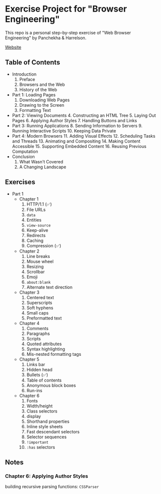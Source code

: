 # Exercise Project for "Browser Engineering"

This repo is a personal step-by-step exercise of "Web Browser Engineering" by Panchekha & Harrelson.

[Website](https://browser.engineering/)

## Table of Contents

* Introduction
  1. Preface
  2. Browsers and the Web
  3. History of the Web
* Part 1: Loading Pages
  1. Downloading Web Pages
  2. Drawing to the Screen
  3. Formatting Text
* Part 2: Viewing Documents
  4. Constructing an HTML Tree
  5. Laying Out Pages
  6. Applying Author Styles
  7. Handling Buttons and Links
* Part 3: Running Applications
  8. Sending Information to Servers
  9. Running Interactive Scripts
  10. Keeping Data Private
* Part 4: Modern Browsers
  11. Adding Visual Effects
  12. Scheduling Tasks and Threads
  13. Animating and Compositing
  14. Making Content Accessible
  15. Supporting Embedded Content
  16. Reusing Previous Computation
* Conclusion
  1. What Wasn't Covered
  2. A Changing Landscape

## Exercises

* Part 1
  * Chapter 1
    1. HTTP/1.1 (✅)
    2. File URLs
    3. `data`
    4. Entities
    5. `view-source`
    6. Keep-alive
    7. Redirects
    8. Caching
    9. Compression (✅)
  * Chapter 2
    1. Line breaks
    2. Mouse wheel
    3. Resizing
    4. Scrollbar
    5. Emoji
    6. `about:blank`
    7. Alternate text direction
  * Chapter 3
    1. Centered text
    2. Superscripts
    3. Soft hyphens
    4. Small caps
    5. Preformatted text
  * Chapter 4
    1. Comments
    2. Paragraphs
    3. Scripts
    4. Quoted attributes
    5. Syntax highlighting
    6. Mis-nested formatting tags
  * Chapter 5
    1. Links bar
    2. Hidden head
    3. Bullets (✅)
    4. Table of contents
    5. Anonymous block boxes
    6. Run-ins
  * Chapter 6
    1. Fonts
    2. Width/height
    3. Class selectors
    4. display
    5. Shorthand properties
    6. Inline style sheets
    7. Fast descendant selectors
    8. Selector sequences
    9. `!important`
    10. `:has` selectors

## Notes

### Chapter 6: Applying Author Styles

building recursive parsing functions: `CSSParser`
